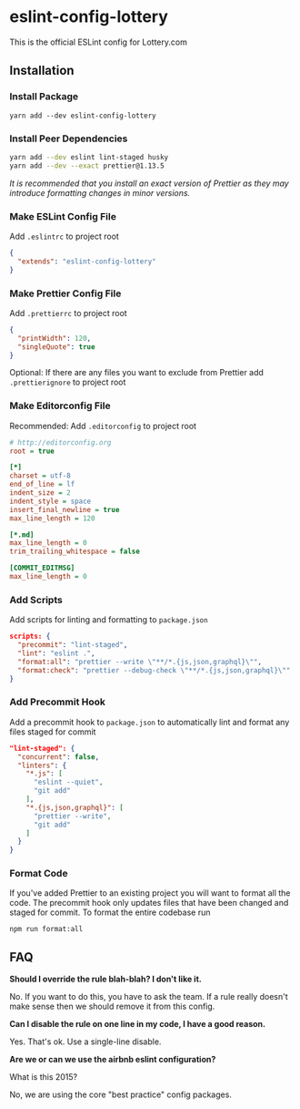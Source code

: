 # eslint-config-lottery

This is the official ESLint config for Lottery.com

## Installation

### Install Package

`yarn add --dev eslint-config-lottery`


### Install Peer Dependencies

```sh
yarn add --dev eslint lint-staged husky
yarn add --dev --exact prettier@1.13.5
```

*It is recommended that you install an exact version of Prettier as they may introduce formatting changes in minor versions.*

### Make ESLint Config File

Add `.eslintrc` to project root

```json
{
  "extends": "eslint-config-lottery"
}
```

### Make Prettier Config File

Add `.prettierrc` to project root

```json
{
  "printWidth": 120,
  "singleQuote": true
}
```

Optional: If there are any files you want to exclude from Prettier add `.prettierignore` to project root

### Make Editorconfig File

Recommended: Add `.editorconfig` to project root

```ini
# http://editorconfig.org
root = true

[*]
charset = utf-8
end_of_line = lf
indent_size = 2
indent_style = space
insert_final_newline = true
max_line_length = 120

[*.md]
max_line_length = 0
trim_trailing_whitespace = false

[COMMIT_EDITMSG]
max_line_length = 0
```

### Add Scripts

Add scripts for linting and formatting to `package.json`

```json
scripts: {
  "precommit": "lint-staged",
  "lint": "eslint .",
  "format:all": "prettier --write \"**/*.{js,json,graphql}\"",
  "format:check": "prettier --debug-check \"**/*.{js,json,graphql}\""
}
```

### Add Precommit Hook

Add a precommit hook to `package.json` to automatically lint and format any files staged for commit

```json
"lint-staged": {
  "concurrent": false,
  "linters": {
    "*.js": [
      "eslint --quiet",
      "git add"
    ],
    "*.{js,json,graphql}": [
      "prettier --write",
      "git add"
    ]
  }
}
```

### Format Code

If you've added Prettier to an existing project you will want to format all the code. The precommit hook only updates files that have been changed and staged for commit. To format the entire codebase run

`npm run format:all`

## FAQ

**Should I override the rule blah-blah? I don't like it.**

No. If you want to do this, you have to ask the team. If a rule really doesn't make sense then we should remove it from this config.

**Can I disable the rule on one line in my code, I have a good reason.**

Yes. That's ok. Use a single-line disable.

**Are we or can we use the airbnb eslint configuration?**

What is this 2015?

No, we are using the core "best practice" config packages.
